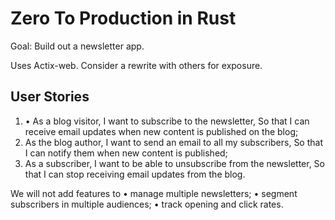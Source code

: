 # Zero To Production in Rust

Goal: Build out a newsletter app.

Uses Actix-web. Consider a rewrite with others for exposure.

## User Stories

1. • As a blog visitor,
I want to subscribe to the newsletter,
So that I can receive email updates when new content is published on the blog;
2. As the blog author,
I want to send an email to all my subscribers,
So that I can notify them when new content is published;
3. As a subscriber,
I want to be able to unsubscribe from the newsletter,
So that I can stop receiving email updates from the blog.

We will not add features to
• manage multiple newsletters;
• segment subscribers in multiple audiences;
• track opening and click rates.
